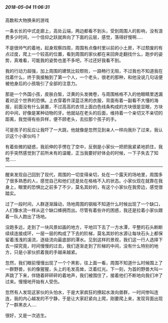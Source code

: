 ##### 2018-05-04 11:06:31
高数和大物换来的游戏

一条长长的中式走廊上，高处云端，两边都看不到头，受到周围人的影响，没有浪费多少时间，一个信仰之跃就奔向了下面的云层，感觉，落得好慢啊.....

不是很帅气的着地，起身观察四周，周围有点像村里以前的小土房，不过颓废的有点过度，爬上一个较高的位置，看到周围的家伙都在来回奔走翻找什么，跑步的姿势，真难看，可能我的姿势也差不多吧，不过还好我看不到。

我的行动力超强，加上周围的建筑比较颓败，一路畅行无阻，不过我也不知道我在找着什么，终于我接触到了第一个人，一个老头，很老的那种，和他没说几句话便被他身后的小孩吸引了全部的注意力。

那是一个外国小孩，皮肤白皙，泛黄的头发微卷，与周围格格不入的他眼睛里透漏着对这个世界的恐惧。上衣穿着件深蓝泛黑的衣服，背面有着一副看不大懂的海报，前面没有什么装置，不过高高的衣领上面白色线条构成的方块很是显眼，方块的中间，好像是某种动物的牙。他就站在老头的后面，维持着一个亲切又不亲切的距离，我觉得有些异样，便不顾老头，去拉那个孩子的手。

可是孩子的反应让我吓了一大跳，他就像是忽然见到亲人一样向我扑了过来，我认识这个小家伙吗？

有着些微的疑惑，我前伸的手愣在了空中，反倒是小家伙一把把我紧紧地抓住，我的手突然感觉到了前所未有的温暖，正当我要好好体会的时候，一下子失去了知觉.....

***

醒来发现自己回到了现代，周围的一切变得亲切，处在一个露天的场地里，周围多了很多熟悉的人，感觉自己和他们还是处在格格不入的状态。小家伙现在就靠在我身上，眼里的恐惧比之前多了不少，莫名其妙的，有这个小家伙在我旁边，感觉很踏实。

过了一段时间，人群逐渐躁动，场地周围的钢板不知道什么时候出现了一个缺口，人们像水流一样从这个缺口蜂拥而出。尽管有着些许的困惑，我还是拉着小家伙跟着一队人跑出了场地。

没跑多远，走到了一块风景如画的地方，平地凹下去了一方水潭，平整的石头断断续续连接成环，一层一层的构成了下去的阶梯，莫名其妙的水源让每块石头上都保留着浅浅的溪流，逐级流向最底部的潭水。见到这样的景观，我们这一行人选择下去一探究竟，时间慢慢的过去，我们逐渐走到了阶梯的中间，没有什么特别的地方，只是小家伙抓着我的手越来越紧。

忽然，我们眼前慢慢出现了一个个黑影，往上面一看，周围不知道什么时候围上了一群野兽，长的像猩猩，头上的毛发高耸，泛着红光。下一刻，为首的野兽大叫一声跳了下来，伴随着砰砰砰的着地声，我们被围住了，接着他们不断地向我们冲了过来。慢慢地开始有人受伤。

忽然有人发现这家伙的头怕水，于是大家疯狂的撩起水泼向兽群，一时间惨叫连连，我的内心越发的不宁静，于是让大家赶紧向上爬，刚要爬上来，发现背面出现了一群黑衣人....

很好，又是一次逃生。
